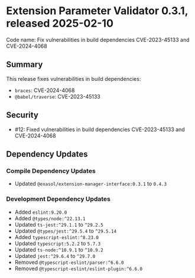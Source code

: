 # Extension Parameter Validator 0.3.1, released 2025-02-10

Code name: Fix vulnerabilities in build dependencies CVE-2023-45133 and CVE-2024-4068

## Summary

This release fixes vulnerabilities in build dependencies:

* `braces`: CVE-2024-4068
* `@babel/traverse`: CVE-2023-45133

## Security

* #12: Fixed vulnerabilities in build dependencies CVE-2023-45133 and CVE-2024-4068
## Dependency Updates

### Compile Dependency Updates

* Updated `@exasol/extension-manager-interface:0.3.1` to `0.4.3`

### Development Dependency Updates

* Added `eslint:9.20.0`
* Added `@types/node:^22.13.1`
* Updated `ts-jest:^29.1.1` to `^29.2.5`
* Updated `@types/jest:^29.5.4` to `^29.5.14`
* Added `typescript-eslint:^8.23.0`
* Updated `typescript:5.2.2` to `5.7.3`
* Updated `ts-node:^10.9.1` to `^10.9.2`
* Updated `jest:^29.6.4` to `^29.7.0`
* Removed `@typescript-eslint/parser:^6.6.0`
* Removed `@typescript-eslint/eslint-plugin:^6.6.0`

